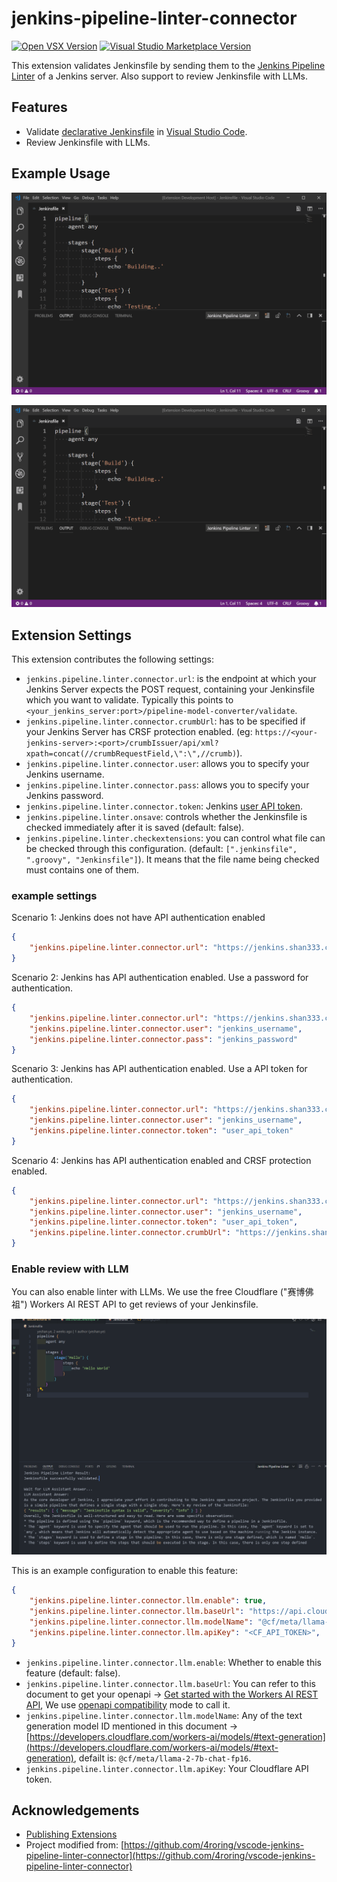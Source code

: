 # jenkins-pipeline-linter-connector

[![Open VSX Version](https://img.shields.io/open-vsx/v/yeshan333/jenkins-pipeline-linter-connector-fork?label=Open%20VSX%20Registry%20Version)](https://open-vsx.org/extension/yeshan333/jenkins-pipeline-linter-connector-fork) [![Visual Studio Marketplace Version](https://img.shields.io/visual-studio-marketplace/v/yeshan333.jenkins-pipeline-linter-connector-fork?logo=appveyor&label=Visual%20Studio%20Marketplace%20Version)](https://marketplace.visualstudio.com/items?itemName=yeshan333.jenkins-pipeline-linter-connector-fork)

This extension validates Jenkinsfile by sending them to the [Jenkins Pipeline Linter](https://www.jenkins.io/doc/book/pipeline/development/#linter) of a Jenkins server. Also support to review Jenkinsfile with LLMs.

## Features

- Validate [declarative Jenkinsfile](https://www.jenkins.io/doc/book/pipeline/syntax/#declarative-pipeline) in [Visual Studio Code](https://code.visualstudio.com/).
- Review Jenkinsfile with LLMs.

## Example Usage

![Example](images/example.gif)

![Example with syntax error](images/example_with_syntax_error.gif)

## Extension Settings

This extension contributes the following settings:

* `jenkins.pipeline.linter.connector.url`: is the endpoint at which your Jenkins Server expects the POST request, containing your Jenkinsfile which you want to validate. Typically this points to `<your_jenkins_server:port>/pipeline-model-converter/validate`.
* `jenkins.pipeline.linter.connector.crumbUrl`: has to be specified if your Jenkins Server has CRSF protection enabled. (eg: `https://<your-jenkins-server>:<port>/crumbIssuer/api/xml?xpath=concat(//crumbRequestField,\":\",//crumb)`).
* `jenkins.pipeline.linter.connector.user`: allows you to specify your Jenkins username.
* `jenkins.pipeline.linter.connector.pass`: allows you to specify your Jenkins password.
* `jenkins.pipeline.linter.connector.token`: Jenkins [user API token](https://www.baeldung.com/ops/jenkins-api-token).
* `jenkins.pipeline.linter.onsave`: controls whether the Jenkinsfile is checked immediately after it is saved (default: false).
* `jenkins.pipeline.linter.checkextensions`: you can control what file can be checked through this configuration. (default: `[".jenkinsfile", ".groovy", "Jenkinsfile"]`). It means that the file name being checked must contains one of them.

### example settings

Scenario 1: Jenkins does not have API authentication enabled

```json
{
    "jenkins.pipeline.linter.connector.url": "https://jenkins.shan333.cn/pipeline-model-converter/validate",
}
```

Scenario 2: Jenkins has API authentication enabled. Use a password for authentication.

```json
{
    "jenkins.pipeline.linter.connector.url": "https://jenkins.shan333.cn/pipeline-model-converter/validate",
    "jenkins.pipeline.linter.connector.user": "jenkins_username",
    "jenkins.pipeline.linter.connector.pass": "jenkins_password"
}
```

Scenario 3: Jenkins has API authentication enabled. Use a API token for authentication.

```json
{
    "jenkins.pipeline.linter.connector.url": "https://jenkins.shan333.cn/pipeline-model-converter/validate",
    "jenkins.pipeline.linter.connector.user": "jenkins_username",
    "jenkins.pipeline.linter.connector.token": "user_api_token"
}
```

Scenario 4: Jenkins has API authentication enabled and CRSF protection enabled.

```json
{
    "jenkins.pipeline.linter.connector.url": "https://jenkins.shan333.cn/pipeline-model-converter/validate",
    "jenkins.pipeline.linter.connector.user": "jenkins_username",
    "jenkins.pipeline.linter.connector.token": "user_api_token",
    "jenkins.pipeline.linter.connector.crumbUrl": "https://jenkins.shan333.cn/crumbIssuer/api/xml?xpath=concat(//crumbRequestField,\":\",//crumb)"
}
```

### Enable review with LLM

You can also enable linter with LLMs. We use the free Cloudflare ("赛博佛祖") Workers AI REST API to get reviews of your Jenkinsfile. 

![enable review with LLM](./images/validate_with_llm.png)

This is an example configuration to enable this feature:

```json
{
    "jenkins.pipeline.linter.connector.llm.enable": true,
    "jenkins.pipeline.linter.connector.llm.baseUrl": "https://api.cloudflare.com/client/v4/accounts/<CF_ACCOUNT_ID>/ai/v1",
    "jenkins.pipeline.linter.connector.llm.modelName": "@cf/meta/llama-2-7b-chat-fp16",
    "jenkins.pipeline.linter.connector.llm.apiKey": "<CF_API_TOKEN>",
}
```

* `jenkins.pipeline.linter.connector.llm.enable`: Whether to enable this feature (default: false).
* `jenkins.pipeline.linter.connector.llm.baseUrl`: You can refer to this document to get your openapi -> [Get started with the Workers AI REST API](https://developers.cloudflare.com/workers-ai/get-started/rest-api/), We use [openapi compatibility](https://developers.cloudflare.com/workers-ai/configuration/open-ai-compatibility/) mode to call it.
* `jenkins.pipeline.linter.connector.llm.modelName`: Any of the text generation model ID mentioned in this document -> [https://developers.cloudflare.com/workers-ai/models/#text-generation](https://developers.cloudflare.com/workers-ai/models/#text-generation), defailt is: `@cf/meta/llama-2-7b-chat-fp16`.
* `jenkins.pipeline.linter.connector.llm.apiKey`: Your Cloudflare API token.

## Acknowledgements

- [Publishing Extensions](https://code.visualstudio.com/api/working-with-extensions/publishing-extension)
- Project modified from: [https://github.com/4roring/vscode-jenkins-pipeline-linter-connector](https://github.com/4roring/vscode-jenkins-pipeline-linter-connector)
